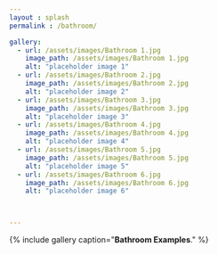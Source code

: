 ```yaml
---
layout : splash
permalink : /bathroom/

gallery:
  - url: /assets/images/Bathroom 1.jpg
    image_path: /assets/images/Bathroom 1.jpg
    alt: "placeholder image 1"
  - url: /assets/images/Bathroom 2.jpg
    image_path: /assets/images/Bathroom 2.jpg
    alt: "placeholder image 2"
  - url: /assets/images/Bathroom 3.jpg
    image_path: /assets/images/Bathroom 3.jpg
    alt: "placeholder image 3"
  - url: /assets/images/Bathroom 4.jpg
    image_path: /assets/images/Bathroom 4.jpg
    alt: "placeholder image 4"
  - url: /assets/images/Bathroom 5.jpg
    image_path: /assets/images/Bathroom 5.jpg
    alt: "placeholder image 5" 
  - url: /assets/images/Bathroom 6.jpg
    image_path: /assets/images/Bathroom 6.jpg
    alt: "placeholder image 6"  



---
```


{% include gallery caption="**Bathroom Examples**." %}